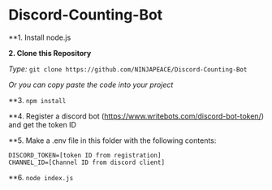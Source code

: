 # Discord-Counting-Bot

**1. Install node.js

**2. Clone this Repository**

_Type:_ `git clone https://github.com/NINJAPEACE/Discord-Counting-Bot` 

_Or you can copy paste the code into your project_

**3. `npm install`

**4. Register a discord bot (https://www.writebots.com/discord-bot-token/) and get the token ID

**5. Make a .env file in this folder with the following contents:
```
DISCORD_TOKEN=[token ID from registration]
CHANNEL_ID=[Channel ID from discord client]
```

**6. `node index.js`
